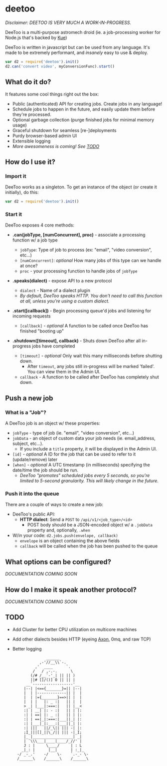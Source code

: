 deetoo
======

_Disclaimer: DEETOO IS VERY MUCH A WORK-IN-PROGRESS._

DeeToo is a multi-purpose astromech droid (ie. a job-processing worker for Node.js that's backed by [Kue](https://github.com/LearnBoost/kue))

DeeToo is written in javascript but can be used from any language. It's made to be extremely performant, and _insanely_ easy to use & deploy. 

```javascript
var d2 = require('deetoo').init()
d2.can('convert video', myConversionFunc).start()
```


## What do it do?

It features some cool things right out the box:
* Public (authenticated) API for creating jobs. Create jobs in any language!
* Schedule jobs to happen in the future, and easily update them before they're processed.
* Optional garbage collection (purge finished jobs for minimal memory usage)
* Graceful shutdown for seamless [re-]deployments
* Purdy browser-based admin UI
* Extensible logging
* _More awesomeness is coming! See [TODO](#todo)_


## How do I use it?

### Import it
DeeToo works as a singleton. To get an instance of the object (or create it initially), do this:

```javascript
var d2 = require('deetoo').init()
```

### Start it
DeeToo exposes 4 core methods:
* **.can(jobType, [numConcurrent], proc)** - associate a processing function w/ a job type
    * `jobType`: Type of job to process (ex: "email", "video conversion", etc...)
    * `[numConcurrent]`: *optional* How many jobs of this type can we handle at once?
    * `proc` - your processing function to handle jobs of `jobType`

* **.speaks(dialect)** - expose API to a new protocol
    * `dialect` - Name of a dialect plugin
    * _By default, DeeToo speaks HTTP. You don't need to call this function at all, unless you're using a custom dialect._

* **.start([callback])** - Begin processing queue'd jobs and listening for incoming requests
    * `[callback]` - *optional* A function to be called once DeeToo has finished "booting up"

* **.shutdown([timeout], callback)** - Shuts down DeeToo after all in-progress jobs have completed
    * `[timeout]` - *optional* Only wait this many milliseconds before shutting down. 
        * After `timeout`, any jobs still in-progress will be marked 'failed'. You can view them in the Admin UI.
    * `callback` - A function to be called after DeeToo has completely shut down.


## Push a new job

### What is a "Job"?
A DeeToo job is an object w/ these properties:
* `jobType` - type of job (ie. "email", "video conversion", etc...)
* `jobData` - an object of custom data your job needs (ie. email_address, subject, etc...). 
    * If you include a `title` property, it will be displayed in the Admin UI.
* `[id]` - _optional_ A ID for the job that can be used to refer to it (update/remove) later
* `[when]` - _optional_ A UTC timestamp (in milliseconds) specifying the date/time the job should be run.
    * _DeeToo "promotes" scheduled jobs every 5 seconds, so you're limited to 5-second granularity. This will likely change in the future._

### Push it into the queue
There are a couple of ways to create a new job:
* DeeToo's public API:
    * **HTTP dialect**: Send a `POST` to `/api/v1/<job_type>/<id>`
        * POST body should be a JSON-encoded object w/ a `.jobData` property and, optionally, `.when`
* W/in your code: `d2.jobs.push(envelope, callback)`
    * `envelope` is an object containing the above fields
    * `callback` will be called when the job has been pushed to the queue


## What options can be configured?
_DOCUMENTATION COMING SOON_

## How do I make it speak another protocol?
_DOCUMENTATION COMING SOON_

## TODO
* Add Cluster for better CPU utilization on multicore machines
* Add other dialects besides HTTP (eyeing [Axon](https://github.com/visionmedia/axon), 0mq, and raw TCP)
* Better logging


        
                     ______             
                  ,-'//__\\`-.          
                ,'  ____      `.        
               /   / ,-.-.      \       
              (/# /__`-'_| || || )      
              ||# []/()] O || || |      
            __`------------------'__    
           |--| |<=={_______}=|| |--|   
           |  | |-------------|| |  |   
           |  | |={_______}==>|| |  |   
           |  | |   |: _ :|   || |  |   
           > _| |___|:===:|   || |__<   
           :| | __| |: - :|   || | |:   
           :| | ==| |: _ :|   || | |:   
           :| | ==|_|:===:|___||_| |:   
           :| |___|_|:___:|___||_| |:   
           :| |||   ||/_\|| ||| -| |:   
           ;I_|||[]_||\_/|| ||| -|_I;   
           |_ |__________________| _|   
           | `\\\___|____|____/_//' |   
           J : |     \____/     | : L   
          _|_: |      |__|      | :_|_  
        -/ _-_.'    -/    \-    `.-_- \-
        /______\    /______\    /______\
        
